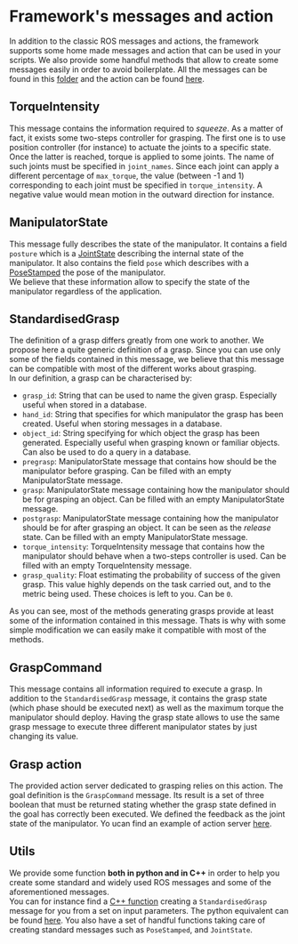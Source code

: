# Framework's messages and action
In addition to the classic ROS messages and actions, the framework supports some home made messages and action that can be used in your scripts. We also provide some handful methods that allow to create some messages easily in order to avoid boilerplate. All the messages can be found in this [folder](???) and the action can be found [here](???).

## TorqueIntensity
This message contains the information required to *squeeze*. As a matter of fact, it exists some two-steps controller for grasping. The first one is to use position controller (for instance) to actuate the joints to a specific state. Once the latter is reached, torque is applied to some joints. The name of such joints must be specified in `joint_names`. Since each joint can apply a different percentage of `max_torque`, the value (between -1 and 1) corresponding to each joint must be specified in `torque_intensity`. A negative value would mean motion in the outward direction for instance.

## ManipulatorState
This message fully describes the state of the manipulator. It contains a field `posture` which is a [JointState](http://docs.ros.org/melodic/api/sensor_msgs/html/msg/JointState.html) describing the internal state of the manipulator. It also contains the field `pose` which describes with a [PoseStamped](http://docs.ros.org/melodic/api/geometry_msgs/html/msg/PoseStamped.html) the pose of the manipulator. <br/>
We believe that these information allow to specify the state of the manipulator regardless of the application.

## StandardisedGrasp
The definition of a grasp differs greatly from one work to another. We propose here a quite generic definition of a grasp. Since you can use only some of the fields contained in this message, we believe that this message can be compatible with most of the different works about grasping. <br/>
In our definition, a grasp can be characterised by:
* `grasp_id`: String that can be used to name the given grasp. Especially useful when stored in a database.
* `hand_id`: String that specifies for which manipulator the grasp has been created. Useful when storing messages in a database.
* `object_id`: String specifying for which object the grasp has been generated. Especially useful when grasping known  or familiar objects. Can also be used to do a query in a database.
* `pregrasp`: ManipulatorState message that contains how should be the manipulator before grasping. Can be filled with an empty ManipulatorState message.
* `grasp`: ManipulatorState message containing how the manipulator should be for grasping an object. Can be filled with an empty ManipulatorState message.
* `postgrasp`: ManipulatorState message containing how the manipulator should be for after grasping an object. It can be seen as the *release* state. Can be filled with an empty ManipulatorState message.
* `torque_intensity`: TorqueIntensity message that contains how the manipulator should behave when a two-steps controller is used. Can be filled with an empty TorqueIntensity message.
* `grasp_quality`: Float estimating the probability of success of the given grasp. This value highly depends on the task carried out, and to the metric being used. These choices is left to you. Can be `0`.

As you can see, most of the methods generating grasps provide at least some of the information contained in this message. Thats is why with some simple modification we can easily make it compatible with most of the methods.

## GraspCommand
This message contains all information required to execute a grasp. In addition to the `StandardisedGrasp` message, it contains the grasp state (which phase should be executed next) as well as the maximum torque the manipulator should deploy. Having the grasp state allows to use the same grasp message to execute three different manipulator states by just changing its value.

## Grasp action
The provided action server dedicated to grasping relies on this action. The goal definition is the `GraspCommand` message. Its result is a set of three boolean that must be returned stating whether the grasp state defined in the goal has correctly been executed. We defined the feedback as the joint state of the manipulator. Yo ucan find an example of action server [here](???).

## Utils
We provide some function **both in python and in C++** in order to help you create some standard and widely used ROS messages and some of the aforementioned messages. <br/>
You can for instance find a [C++ function](???) creating a `StandardisedGrasp` message for you from a set on input parameters. The python equivalent can be found [here](???). You also have a set of handful functions taking care of creating standard messages such as `PoseStamped`, and `JointState`.
